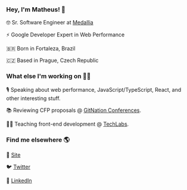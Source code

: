 ### Hey, I'm Matheus! 👋

🤓 Sr. Software Engineer at [Medallia](https://www.medallia.com)

⚡ Google Developer Expert in Web Performance

🇧🇷 Born in Fortaleza, Brazil

🇨🇿 Based in Prague, Czech Republic

### What else I'm working on 👨‍💻

🎙️ Speaking about web performance, JavaScript/TypeScript, React, and other interesting stuff.

📚 Reviewing CFP proposals @ [GitNation Conferences](https://gitnation.org).

👨‍💻 Teaching front-end development @ [TechLabs](https://techlabs.org).

### Find me elsewhere 🌎

🚀 [Site](https://www.albuquerque.dev)

🐦 [Twitter](https://twitter.com/ythecombinator)

💼 [LinkedIn](https://www.linkedin.com/in/ythecombinator)
